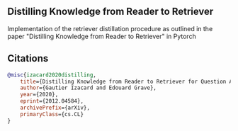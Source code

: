 ## Distilling Knowledge from Reader to Retriever

Implementation of the retriever distillation procedure as outlined in the paper "Distilling Knowledge from Reader to Retriever" in Pytorch

## Citations

```bibtex
@misc{izacard2020distilling,
    title={Distilling Knowledge from Reader to Retriever for Question Answering}, 
    author={Gautier Izacard and Edouard Grave},
    year={2020},
    eprint={2012.04584},
    archivePrefix={arXiv},
    primaryClass={cs.CL}
}
```
